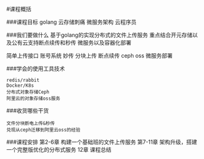 #课程概括

###课程目标
golang
云存储刺痛
微服务架构
云程序员

###我们要做什么
    基于golang的实现分布式的文件上传服务
    重点结合开元存储以及公有云支持断点续传和秒传
    微服务以及容器化部署

简单上传接口
账号系统
妙传
分块上传
断点续传
ceph
oss
微服务部署


###学会的使用工具技术

    redis/rabbit
    Docker/K8s
    分布式对象存储Ceph
    阿里云的对象存储oss服务

###收货哪些干货
    
    文件分块断电上传&秒传
    兑现从ceph迁移到阿里云oss的经验
    
###课程安排
    第2-6章
    构建一个基础班的文件上传服务
    第7-11章
    架构升级，搭建一个完整版优化的分布式服务
     12章
     课程总结
     